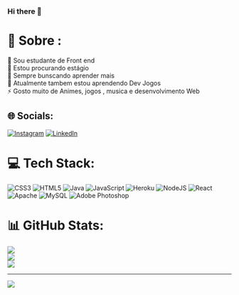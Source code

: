 ### Hi there 👋

# 💫 Sobre :
🔭 Sou estudante de Front end <br>👯 Estou procurando estágio<br>🤝 Sempre bunscando aprender mais<br>🌱 Atualmente tambem estou aprendendo Dev Jogos<br>⚡ Gosto muito de Animes, jogos , musica e desenvolvimento Web


## 🌐 Socials:
[![Instagram](https://img.shields.io/badge/Instagram-%23E4405F.svg?logo=Instagram&logoColor=white)](https://instagram.com/mat_zurc) [![LinkedIn](https://img.shields.io/badge/LinkedIn-%230077B5.svg?logo=linkedin&logoColor=white)](https://linkedin.com/in/mateus-cruz-100703231) 

# 💻 Tech Stack:
![CSS3](https://img.shields.io/badge/css3-%231572B6.svg?style=for-the-badge&logo=css3&logoColor=white) ![HTML5](https://img.shields.io/badge/html5-%23E34F26.svg?style=for-the-badge&logo=html5&logoColor=white) ![Java](https://img.shields.io/badge/java-%23ED8B00.svg?style=for-the-badge&logo=java&logoColor=white) ![JavaScript](https://img.shields.io/badge/javascript-%23323330.svg?style=for-the-badge&logo=javascript&logoColor=%23F7DF1E) ![Heroku](https://img.shields.io/badge/heroku-%23430098.svg?style=for-the-badge&logo=heroku&logoColor=white) ![NodeJS](https://img.shields.io/badge/node.js-6DA55F?style=for-the-badge&logo=node.js&logoColor=white) ![React](https://img.shields.io/badge/react-%2320232a.svg?style=for-the-badge&logo=react&logoColor=%2361DAFB) ![Apache](https://img.shields.io/badge/apache-%23D42029.svg?style=for-the-badge&logo=apache&logoColor=white) ![MySQL](https://img.shields.io/badge/mysql-%2300f.svg?style=for-the-badge&logo=mysql&logoColor=white) ![Adobe Photoshop](https://img.shields.io/badge/adobephotoshop-%2331A8FF.svg?style=for-the-badge&logo=adobephotoshop&logoColor=white)
# 📊 GitHub Stats:
![](https://github-readme-stats.vercel.app/api?username=mtczurc&theme=tokyonight&hide_border=false&include_all_commits=false&count_private=false)<br/>
![](https://github-readme-streak-stats.herokuapp.com/?user=mtczurc&theme=tokyonight&hide_border=false)<br/>
![](https://github-readme-stats.vercel.app/api/top-langs/?username=mtczurc&theme=tokyonight&hide_border=false&include_all_commits=false&count_private=false&layout=compact)

---
[![](https://visitcount.itsvg.in/api?id=mtczurc&icon=0&color=0)](https://visitcount.itsvg.in)

<!-- Proudly created with GPRM ( https://gprm.itsvg.in ) -->
